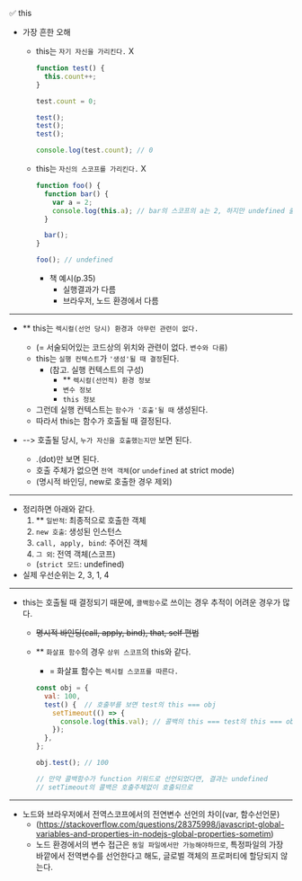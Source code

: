 ✅ this

- 가장 흔한 오해

  - this는 `자기 자신을 가리킨다.` X

    ```js
    function test() {
      this.count++;
    }

    test.count = 0;

    test();
    test();
    test();

    console.log(test.count); // 0
    ```

  - this는 `자신의 스코프를 가리킨다.` X

    ```js
    function foo() {
      function bar() {
        var a = 2;
        console.log(this.a); // bar의 스코프의 a는 2, 하지만 undefined 출력
      }

      bar();
    }

    foo(); // undefined
    ```

    - 책 예시(p.35)
      - 실행결과가 다름
      - 브라우저, 노드 환경에서 다름

<hr />

- \*\* this는 `렉시컬(선언 당시) 환경과 아무런 관련이 없다.`
  - (= 서술되어있는 코드상의 위치와 관련이 없다. `변수와 다름`)
  - this는 `실행 컨텍스트`가 `'생성'될 때 결정`된다.
    - (참고. 실행 컨텍스트의 구성)
      - \*\* `렉시컬(선언적) 환경 정보`
      - `변수 정보`
      - `this 정보`
  - 그런데 실행 컨텍스트는 `함수가 '호출'될 때` 생성된다.
  - 따라서 this는 함수가 호출될 때 결정된다.
- --> 호출될 당시, `누가 자신을 호출했는지만` 보면 된다.

  - .(dot)만 보면 된다.
  - 호출 주체가 없으면 `전역 객체`(or `undefined` at strict mode)
  - (명시적 바인딩, new로 호출한 경우 제외)

<hr />

- 정리하면 아래와 같다.
  1. \*\* `일반적`: 최종적으로 호출한 객체
  2. `new 호출`: 생성된 인스턴스
  3. `call, apply, bind`: 주어진 객체
  4. `그 외`: 전역 객체(스코프)
  - (`strict 모드`: undefined)
- 실제 우선순위는 2, 3, 1, 4

<hr />

- this는 호출될 때 결정되기 때문에, `콜백함수`로 쓰이는 경우 추적이 어려운 경우가 많다.

  - <s>명시적 바인딩(call, apply, bind), that, self 편법</s>
  - \*\* `화살표 함수`의 경우 `상위 스코프`의 this와 같다.

    - = 화살표 함수는 `렉시컬 스코프를 따른다.`

    ```javascript
    const obj = {
      val: 100,
      test() {  // 호출부를 보면 test의 this === obj
        setTimeout(() => {
          console.log(this.val); // 콜백의 this === test의 this === obj
        });
      },
    };

    obj.test(); // 100

    // 만약 콜백함수가 function 키워드로 선언되었다면, 결과는 undefined
    // setTimeout의 콜백은 호출주체없이 호출되므로
    ```

<hr>

- 노드와 브라우저에서 전역스코프에서의 전연변수 선언의 차이(var, 함수선언문)
  - (https://stackoverflow.com/questions/28375998/javascript-global-variables-and-properties-in-nodejs-global-properties-sometim)
  - 노드 환경에서의 변수 접근은 `동일 파일에서만 가능해야하므로`, 특정파일의 가장 바깥에서 전역변수를 선언한다고 해도, 글로벌 객체의 프로퍼티에 할당되지 않는다.
